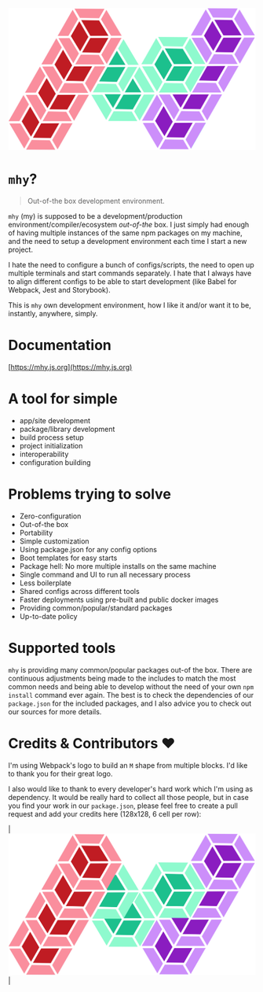 ![](docs/.gitbook/assets/logo.png)

# `mhy`?

> Out-of-the box development environment.

`mhy` \(my\) is supposed to be a development/production environment/compiler/ecosystem _out-of-the_ box. I just simply had enough of having multiple instances of the same npm packages on my machine, and the need to setup a development environment each time I start a new project.

I hate the need to configure a bunch of configs/scripts, the need to open up multiple terminals and start commands separately. I hate that I always have to align different configs to be able to start development \(like Babel for Webpack, Jest and Storybook\).

This is `mhy` own development environment, how I like it and/or want it to be, instantly, anywhere, simply.

# Documentation
[https://mhy.js.org](https://mhy.js.org)

# A tool for simple

* app/site development
* package/library development
* build process setup
* project initialization
* interoperability
* configuration building

# Problems trying to solve

* Zero-configuration
* Out-of-the box
* Portability
* Simple customization
* Using package.json for any config options
* Boot templates for easy starts
* Package hell: No more multiple installs on the same machine
* Single command and UI to run all necessary process
* Less boilerplate
* Shared configs across different tools
* Faster deployments using pre-built and public docker images
* Providing common/popular/standard packages
* Up-to-date policy

# Supported tools

`mhy` is providing many common/popular packages out-of the box. There are continuous adjustments being made to the includes to match the most common needs and being able to develop without the need of your own `npm install` command ever again. The best is to check the dependencies of our `package.json` for the included packages, and I also advice you to check out our sources for more details.

# Credits & Contributors ❤

I'm using Webpack's logo to build an `M` shape from multiple blocks. I'd like to thank you for their great logo.

I also would like to thank to every developer's hard work which I'm using as dependency. It would be really hard to collect all those people, but in case you find your work in our `package.json`, please feel free to create a pull request and add your credits here (128x128, 6 cell per row):

| [![wintercounter](.gitbook/assets/logo.png)](https://github.com/wintercounter) |